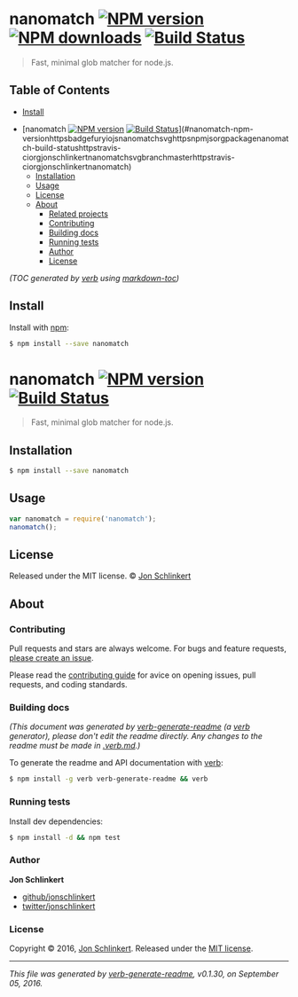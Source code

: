 # nanomatch [![NPM version](https://img.shields.io/npm/v/nanomatch.svg?style=flat)](https://www.npmjs.com/package/nanomatch) [![NPM downloads](https://img.shields.io/npm/dm/nanomatch.svg?style=flat)](https://npmjs.org/package/nanomatch) [![Build Status](https://img.shields.io/travis/jonschlinkert/nanomatch.svg?style=flat)](https://travis-ci.org/jonschlinkert/nanomatch)

> Fast, minimal glob matcher for node.js.

## Table of Contents

  * [Install](#install)
- [nanomatch [![NPM version](https://badge.fury.io/js/nanomatch.svg)](https://npmjs.org/package/nanomatch) [![Build Status](https://travis-ci.org/jonschlinkert/nanomatch.svg?branch=master)](https://travis-ci.org/jonschlinkert/nanomatch)](#nanomatch-npm-versionhttpsbadgefuryiojsnanomatchsvghttpsnpmjsorgpackagenanomatch-build-statushttpstravis-ciorgjonschlinkertnanomatchsvgbranchmasterhttpstravis-ciorgjonschlinkertnanomatch)
  * [Installation](#installation)
  * [Usage](#usage)
  * [License](#license)
  * [About](#about)
    + [Related projects](#related-projects)
    + [Contributing](#contributing)
    + [Building docs](#building-docs)
    + [Running tests](#running-tests)
    + [Author](#author)
    + [License](#license-1)

_(TOC generated by [verb](https://github.com/verbose/verb) using [markdown-toc](https://github.com/jonschlinkert/markdown-toc))_

## Install

Install with [npm](https://www.npmjs.com/):

```sh
$ npm install --save nanomatch
```

# nanomatch [![NPM version](https://badge.fury.io/js/nanomatch.svg)](https://npmjs.org/package/nanomatch) [![Build Status](https://travis-ci.org/jonschlinkert/nanomatch.svg?branch=master)](https://travis-ci.org/jonschlinkert/nanomatch)

> Fast, minimal glob matcher for node.js.

## Installation

```sh
$ npm install --save nanomatch
```

## Usage

```js
var nanomatch = require('nanomatch');
nanomatch();
```

## License

Released under the MIT license. © [Jon Schlinkert](https://github.com/jonschlinkert)

## About

### Contributing

Pull requests and stars are always welcome. For bugs and feature requests, [please create an issue](../../issues/new).

Please read the [contributing guide](.github/contributing.md) for avice on opening issues, pull requests, and coding standards.

### Building docs

_(This document was generated by [verb-generate-readme](https://github.com/verbose/verb-generate-readme) (a [verb](https://github.com/verbose/verb) generator), please don't edit the readme directly. Any changes to the readme must be made in [.verb.md](.verb.md).)_

To generate the readme and API documentation with [verb](https://github.com/verbose/verb):

```sh
$ npm install -g verb verb-generate-readme && verb
```

### Running tests

Install dev dependencies:

```sh
$ npm install -d && npm test
```

### Author

**Jon Schlinkert**

* [github/jonschlinkert](https://github.com/jonschlinkert)
* [twitter/jonschlinkert](http://twitter.com/jonschlinkert)

### License

Copyright © 2016, [Jon Schlinkert](https://github.com/jonschlinkert).
Released under the [MIT license](https://github.com/jonschlinkert/nanomatch/blob/master/LICENSE).

***

_This file was generated by [verb-generate-readme](https://github.com/verbose/verb-generate-readme), v0.1.30, on September 05, 2016._